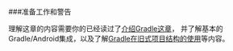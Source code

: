 ###准备工作和警告

理解这章的内容需要你的已经读过了[介绍Gradle这章](/IntroducingGradleandTheMainfest/README.md)，
并了解基本的Gradle/Android集成，以及了解[Gradle在旧式项目结构的使用](GradleandtheEclipse/README.md)等内容。
